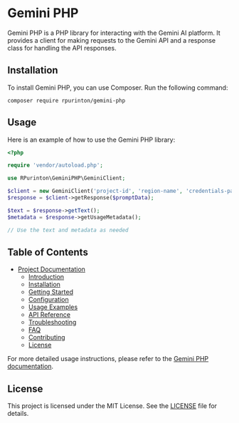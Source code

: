 # Gemini PHP

Gemini PHP is a PHP library for interacting with the Gemini AI platform. It provides a client for making requests to the Gemini API and a response class for handling the API responses.

## Installation

To install Gemini PHP, you can use Composer. Run the following command:

```
composer require rpurinton/gemini-php
```

## Usage

Here is an example of how to use the Gemini PHP library:

```php
<?php

require 'vendor/autoload.php';

use RPurinton\GeminiPHP\GeminiClient;

$client = new GeminiClient('project-id', 'region-name', 'credentials-path', 'model-name');
$response = $client->getResponse($promptData);

$text = $response->getText();
$metadata = $response->getUsageMetadata();

// Use the text and metadata as needed

```
## Table of Contents

- [Project Documentation](docs/README.md)
  - [Introduction](docs/introduction.md)
  - [Installation](docs/installation.md)
  - [Getting Started](docs/getting-started.md)
  - [Configuration](docs/configuration.md)
  - [Usage Examples](docs/usage-examples.md)
  - [API Reference](docs/api-reference.md)
  - [Troubleshooting](docs/troubleshooting.md)
  - [FAQ](docs/faq.md)
  - [Contributing](docs/contributing.md)
  - [License](docs/license.md)

For more detailed usage instructions, please refer to the [Gemini PHP documentation](docs).

## License

This project is licensed under the MIT License. See the [LICENSE](LICENSE) file for details.
